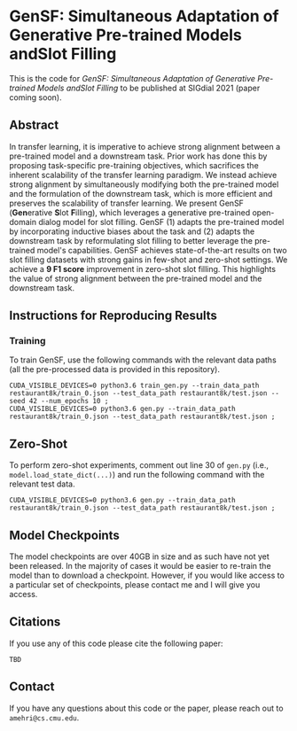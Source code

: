 # GenSF: Simultaneous Adaptation of Generative Pre-trained Models andSlot Filling

This is the code for _GenSF: Simultaneous Adaptation of Generative Pre-trained Models andSlot Filling_ to be published at SIGdial 2021 (paper coming soon).

## Abstract

In transfer learning, it is imperative to achieve strong alignment between a pre-trained model and a downstream task. Prior work has done this by proposing task-specific pre-training objectives, which sacrifices the inherent scalability of the transfer learning paradigm. We instead achieve strong alignment by simultaneously modifying both the pre-trained model and the formulation of the downstream task, which is more efficient and preserves the scalability of transfer learning. We present GenSF (**Gen**erative **S**lot **F**illing), which leverages a generative pre-trained open-domain dialog model for slot filling. GenSF (1) adapts the pre-trained model by incorporating inductive biases about the task and (2) adapts the downstream task by reformulating slot filling to better leverage the pre-trained model's capabilities. GenSF achieves state-of-the-art results on two slot filling datasets with strong gains in few-shot and zero-shot settings. We achieve a **9 F1 score** improvement in zero-shot slot filling. This highlights the value of strong alignment between the pre-trained model and the downstream task. 

## Instructions for Reproducing Results

### Training

To train GenSF, use the following commands with the relevant data paths (all the pre-processed data is provided in this repository).

```
CUDA_VISIBLE_DEVICES=0 python3.6 train_gen.py --train_data_path restaurant8k/train_0.json --test_data_path restaurant8k/test.json --seed 42 --num_epochs 10 ;
CUDA_VISIBLE_DEVICES=0 python3.6 gen.py --train_data_path restaurant8k/train_0.json --test_data_path restaurant8k/test.json ;
```

## Zero-Shot 

To perform zero-shot experiments, comment out line 30 of `gen.py` (i.e., `model.load_state_dict(...)`) and run the following command with the relevant test data.

```
CUDA_VISIBLE_DEVICES=0 python3.6 gen.py --train_data_path restaurant8k/train_0.json --test_data_path restaurant8k/test.json ;
```

## Model Checkpoints

The model checkpoints are over 40GB in size and as such have not yet been released. In the majority of cases it would be easier to re-train the model than to download a checkpoint. However, if you would like access to a particular set of checkpoints, please contact me and I will give you access.

## Citations

If you use any of this code  please cite the following paper:

```
TBD
```

## Contact

If you have any questions about this code or the paper, please reach out to `amehri@cs.cmu.edu`.
